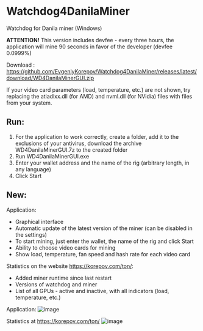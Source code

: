# Watchdog4DanilaMiner
Watchdog for Danila miner (Windows)

**ATTENTION!** This version includes devfee - every three hours, the application will mine 90 seconds in favor of the developer (devfee 0.0999%)

Download : https://github.com/EvgeniyKorepov/Watchdog4DanilaMiner/releases/latest/download/WD4DanilaMinerGUI.zip

If your video card parameters (load, temperature, etc.) are not shown, try replacing the atiadlxx.dll (for AMD) and nvml.dll (for NVidia) files with files from your system.

## Run:
1. For the application to work correctly, create a folder, add it to the exclusions of your antivirus, download the archive WD4DanilaMinerGUI.7z to the created folder
2. Run WD4DanilaMinerGUI.exe
3. Enter your wallet address and the name of the rig (arbitrary length, in any language)
4. Click Start

## New:
Application:
- Graphical interface
- Automatic update of the latest version of the miner (can be disabled in the settings)
- To start mining, just enter the wallet, the name of the rig and click Start
- Ability to choose video cards for mining
- Show load, temperature, fan speed and hash rate for each video card

Statistics on the website https://korepov.com/ton/:
- Added miner runtime since last restart
- Versions of watchdog and miner
- List of all GPUs - active and inactive, with all indicators (load, temperature, etc.)

Application:
![image](https://user-images.githubusercontent.com/35364901/147290570-7f886c87-600c-4229-80c6-98dd9c528af0.png)


Statistics at https://korepov.com/ton/
![image](https://user-images.githubusercontent.com/35364901/147290612-9aee11c0-693d-4fa1-902d-0a0a6b5fbbc4.png)
